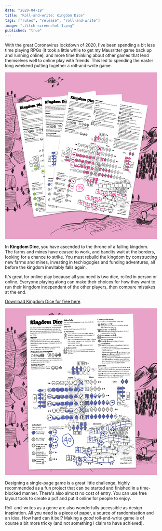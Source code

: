 ```yaml
---
date: "2020-04-19"
title: "Roll-and-write: Kingdom Dice"
tags: ["rules", "release", "roll-and-write"]
image: "./itch-screenshot-1.png"
published: "true"
---
```


With the great Coronavirus lockdown of 2020, I've been spending a bit less time playing RPGs (it took a little while to get my Mausritter game back up and running online), and more time thinking about other games that lend themselves well to online play with friends. This led to spending the easter long weekend putting together a roll-and-write game.

<div class="image-container">
    <img src="./itch-screenshot-1.png" />
</div>

In **Kingdom Dice**, you have ascended to the throne of a failing kingdom. The farms and mines have ceased to work, and bandits wait at the borders, looking for a chance to strike. You must rebuild the kingdom by constructing new farms and mines, investing in techlogogies and funding adventures, all before the kingdom inevitably falls again.

It's great for online play because all you need is two dice, rolled in person or online. Everyone playing along can make their choices for how they want to run their kingdom independant of the other players, then compare mistakes at the end.

[Download Kingdom Dice for free here](https://losing-games.itch.io/kingdom-dice).

<div class="image-container right">
    <img src="./itch-screenshot-2.png" />
</div>

Designing a single-page game is a great little challenge, highly recommended as a fun project that can be started and finished in a time-blocked manner. There's also almost no cost of entry. You can use free layout tools to create a pdf and put it online for people to enjoy.

Roll-and-writes as a genre are also wonderfully accessible as design inspiration. All you need is a piece of paper, a source of randomisation and an idea. How hard can it be!? Making a _good_ roll-and-write game is of course a bit more tricky (and not something I claim to have achieved).
